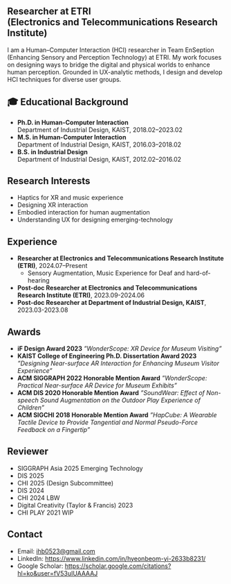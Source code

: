 
## Researcher at ETRI <br> (Electronics and Telecommunications Research Institute)
<div class="note-box">
I am a Human–Computer Interaction (HCI) researcher in Team EnSeption (Enhancing Sensory and Perception Technology) at ETRI.
My work focuses on designing ways to bridge the digital and physical worlds to enhance human perception.
Grounded in UX-analytic methods, I design and develop HCI techniques for diverse user groups.
</div>

## 🎓 Educational Background
- **Ph.D. in Human-Computer Interaction** <br> Department of Industrial Design, KAIST, 2018.02–2023.02  
- **M.S. in Human-Computer Interaction** <br> Department of Industrial Design, KAIST, 2016.03–2018.02 
- **B.S. in Industrial Design** <br> Department of Industrial Design, KAIST, 2012.02–2016.02 

## Research Interests
- Haptics for XR and music experience
- Designing XR interaction
- Embodied interaction for human augmentation
- Understanding UX for designing emerging-technology
<!-- TODO: 노션 기반으로 수정 -->

## Experience
- **Researcher at Electronics and Telecommunications Research Institute (ETRI)**, 2024.07–Present  
  - Sensory Augmentation, Music Experience for Deaf and hard-of-hearing
- **Post-doc Researcher at Electronics and Telecommunications Research Institute (ETRI)**, 2023.09-2024.06
- **Post-doc Researcher at Department of Industrial Design, KAIST**, 2023.03-2023.08

## Awards
- **iF Design Award 2023**
*”WonderScope: XR Device for Museum Visiting”*
- **KAIST College of Engineering Ph.D. Dissertation Award 2023**
*”Designing Near-surface AR Interaction for Enhancing Museum Visitor Experience”*
- **ACM SIGGRAPH 2022 Honorable Mention Award**
*”WonderScope: Practical Near-surface AR Device for Museum Exhibits”*
- **ACM DIS 2020 Honorable Mention Award**
*”SoundWear: Effect of Non-speech Sound Augmentation on the Outdoor Play Experience of Children”*
- **ACM SIGCHI 2018 Honorable Mention Award**
*”HapCube: A Wearable Tactile Device to Provide Tangential and Normal Pseudo-Force Feedback on a Fingertip”*

## Reviewer
- SIGGRAPH Asia 2025 Emerging Technology
- DIS 2025
- CHI 2025 (Design Subcommittee)
- DIS 2024
- CHI 2024 LBW
- Digital Creativity (Taylor & Francis) 2023
- CHI PLAY 2021 WIP

## Contact
- Email: <ihb0523@gmail.com> 
- LinkedIn: https://www.linkedin.com/in/hyeonbeom-yi-2633b8231/
- Google Scholar: https://scholar.google.com/citations?hl=ko&user=fV53uIUAAAAJ
